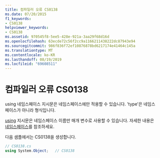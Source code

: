 ```yaml
---
title: 컴파일러 오류 CS0138
ms.date: 07/20/2015
f1_keywords:
- CS0138
helpviewer_keywords:
- CS0138
ms.assetid: 970545f8-5ee5-428e-921a-3aa29f68d16d
ms.openlocfilehash: 63ecde72c56f2cc9a1166211438222dc87943e94
ms.sourcegitcommit: 986f836f72ef10876878bd6217174e41464c145a
ms.translationtype: MT
ms.contentlocale: ko-KR
ms.lasthandoff: 08/19/2019
ms.locfileid: "69608511"
---
```

# <a name="compiler-error-cs0138"></a>컴파일러 오류 CS0138
using 네임스페이스 지시문은 네임스페이스에만 적용할 수 있습니다. 'type'은 네임스페이스가 아니라 형식입니다.  
  
 [using](../language-reference/keywords/using.md) 지시문은 네임스페이스 이름만 매개 변수로 사용할 수 있습니다. 자세한 내용은 [네임스페이스](../programming-guide/namespaces/index.md)를 참조하세요.  
  
 다음 샘플에서는 CS0138을 생성합니다.  
  
```csharp  
// CS0138.cs  
using System.Object;   // CS0138  
```

